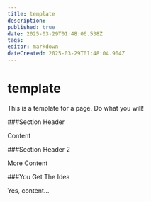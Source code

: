 ```yaml
---
title: template
description: 
published: true
date: 2025-03-29T01:48:06.538Z
tags: 
editor: markdown
dateCreated: 2025-03-29T01:48:04.904Z
---
```


# template

This is a template for a page.  Do what you will!

###Section Header

Content

###Section Header 2

More Content

###You Get The Idea

Yes, content...


